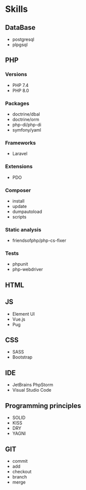 # Skills

## DataBase
- postgresql
- plpgsql

## PHP

### Versions
- PHP 7.4
- PHP 8.0

### Packages
- doctrine/dbal
- doctrine/orm
- php-di/php-di
- symfony/yaml

### Frameworks
- Laravel

### Extensions
- PDO

### Composer
- install
- update
- dumpautoload
- scripts

### Static analysis
- friendsofphp/php-cs-fixer

### Tests
- phpunit
- php-webdriver

## HTML

## JS
- Element UI
- Vue.js
- Pug

## CSS
- SASS
- Bootstrap


## IDE
- JetBrains PhpStorm
- Visual Studio Code 

## Programming principles
- SOLID
- KISS
- DRY
- YAGNI

## GIT
- commit
- add
- checkout
- branch
- merge
